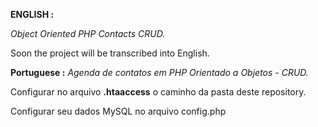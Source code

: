 <b>ENGLISH :</b>

<i>Object Oriented PHP Contacts CRUD.</i>

<p>Soon the project will be transcribed into English.</p>

<b>Portuguese :</b>
<i>Agenda de contatos em PHP Orientado a Objetos - CRUD.</i>

<p> Configurar no arquivo <b>.htaaccess</b> o caminho da pasta deste repository.

Configurar seu dados MySQL no arquivo config.php</p>